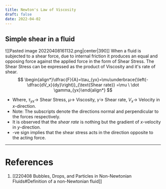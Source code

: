 ```yaml
---
title: Newton's Law of Viscosity
draft: false
date: 2022-04-02
---
```


## Simple shear in a fluid
![[Pasted image 20220408161132.png|center|390]]
When a fluid is subjected to a shear force, due to internal friction it produces an equal and opposing force against the applied force in the form of Shear Stress. The Shear Stress can be expressed as the product of Viscosity and it's rate of shear. 
$$
\begin{align*}\dfrac{F}{A}=\tau_{yx}=\mu\underbrace{\left(-\dfrac{dV_x}{dy}\right)}_{\text{Shear rate}} =\mu \ \dot \gamma_{yx}\end{align*}
$$

- Where, $\tau_{yx} \rightarrow$ Shear Stress, $\mu\rightarrow$ Viscosity, $\dot \gamma \rightarrow$ Shear rate, $V_x\rightarrow$ Velocity in $x$-direction. 
- Note: The subscripts denote the directions normal and perpendicular to the forces respectively. 
- It is observed that the *shear rate* is nothing but the gradient of $x$-velocity in $y$-direction. 
- -ve sign implies that the shear stress acts in the direction opposite to the acting force. 



---
# References
1. [[220408 Bubbles, Drops, and Particles in Non-Newtonian Fluids#Definition of a non-Newtonian fluid]]